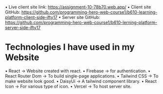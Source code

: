 • Live client site link: https://assignment-10-78b70.web.app/
• Client site GitHub: https://github.com/programming-hero-web-course1/b610-learning-platform-client-side-ifty17
• Server site GitHub: https://github.com/programming-hero-web-course1/b610-lerning-platform-server-side-ifty17

# Technologies I have used in my Website

• React -> Website created with react.
• Firebase -> for authentication.
• React Router Dom -> To build single-page applications.
• Tailwind CSS -> To make website look good. 
• DaisyUi -> A tailwind component library. 
• React Icon -> For various type of icon.
• Vercel -> To host server site.
